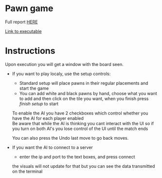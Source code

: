 # Pawn game

Full report [HERE](./report/Report.md)  
  
[Link to executable](https://drive.google.com/file/d/1o1Dyx0q-2fd5BQpEmq9K2Z6KPsAI_Xoo/view?usp=sharing)

# Instructions
Upon execution you will get a window with the board seen.  
 - If you want to play localy, use the setup controls:  
    - Standard setup will place pawns in their regular placements and start the game
    - You can add white and black pawns by hand, choose what you want to add and then click on the tile you want, when you finish press _finish setup_ to start
  
   To enable the AI you have 2 checkboxes which control whether you have the AI for each player enabled  
   Be aware that while the AI is thinking you cant interact with the UI so if you turn on both AI's you lose control of the UI until the match ends
  
   You can also press the Undo last move to go back moves.  
  
  
 - If you want the AI to connect to a server
    - enter the ip and port to the text boxes, and press connect
   
   the visuals will not update for that but you can see the data transmitted on the terminal
